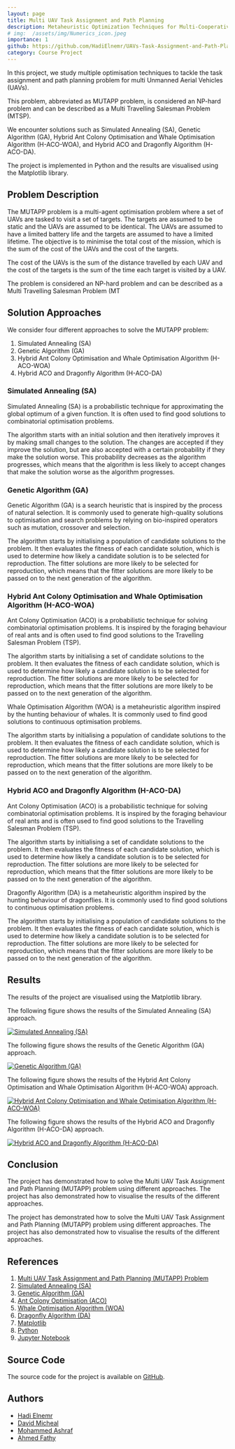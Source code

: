 ```yaml
---
layout: page
title: Multi UAV Task Assignment and Path Planning
description: Metaheuristic Optimization Techniques for Multi-Cooperative Systems
# img:  /assets/img/Numerics_icon.jpeg
importance: 1
github: https://github.com/HadiElnemr/UAVs-Task-Assignment-and-Path-Planning
category: Course Project
---
```


<!-- write a markdown page about our optimisation techniques course where we tackled the MUTAPP problem using 4 different approaches--> 


<!-- # Multi UAV Task Assignment and Path Planning -->

In this project, we study multiple optimisation techniques to tackle the task assignment and path planning problem for multi Unmanned Aerial Vehicles (UAVs).

This problem, abbreviated as MUTAPP problem, is considered an NP-hard problem and can be described as a Multi Travelling Salesman Problem (MTSP).

We encounter solutions such as Simulated Annealing (SA), Genetic Algorithm (GA), Hybrid Ant Colony Optimisation and Whale Optimisation Algorithm (H-ACO-WOA), and Hybrid ACO and Dragonfly Algorithm (H-ACO-DA).

The project is implemented in Python and the results are visualised using the Matplotlib library.

## Problem Description

The MUTAPP problem is a multi-agent optimisation problem where a set of UAVs are tasked to visit a set of targets. The targets are assumed to be static and the UAVs are assumed to be identical. The UAVs are assumed to have a limited battery life and the targets are assumed to have a limited lifetime. The objective is to minimise the total cost of the mission, which is the sum of the cost of the UAVs and the cost of the targets.

The cost of the UAVs is the sum of the distance travelled by each UAV and the cost of the targets is the sum of the time each target is visited by a UAV.

The problem is considered an NP-hard problem and can be described as a Multi Travelling Salesman Problem (MT

## Solution Approaches

We consider four different approaches to solve the MUTAPP problem:

1. Simulated Annealing (SA)
2. Genetic Algorithm (GA)
3. Hybrid Ant Colony Optimisation and Whale Optimisation Algorithm (H-ACO-WOA)
4. Hybrid ACO and Dragonfly Algorithm (H-ACO-DA)

### Simulated Annealing (SA)

Simulated Annealing (SA) is a probabilistic technique for approximating the global optimum of a given function. It is often used to find good solutions to combinatorial optimisation problems.

The algorithm starts with an initial solution and then iteratively improves it by making small changes to the solution. The changes are accepted if they improve the solution, but are also accepted with a certain probability if they make the solution worse. This probability decreases as the algorithm progresses, which means that the algorithm is less likely to accept changes that make the solution worse as the algorithm progresses.

### Genetic Algorithm (GA)

Genetic Algorithm (GA) is a search heuristic that is inspired by the process of natural selection. It is commonly used to generate high-quality solutions to optimisation and search problems by relying on bio-inspired operators such as mutation, crossover and selection.

The algorithm starts by initialising a population of candidate solutions to the problem. It then evaluates the fitness of each candidate solution, which is used to determine how likely a candidate solution is to be selected for reproduction. The fitter solutions are more likely to be selected for reproduction, which means that the fitter solutions are more likely to be passed on to the next generation of the algorithm.

### Hybrid Ant Colony Optimisation and Whale Optimisation Algorithm (H-ACO-WOA)

Ant Colony Optimisation (ACO) is a probabilistic technique for solving combinatorial optimisation problems. It is inspired by the foraging behaviour of real ants and is often used to find good solutions to the Travelling Salesman Problem (TSP).

The algorithm starts by initialising a set of candidate solutions to the problem. It then evaluates the fitness of each candidate solution, which is used to determine how likely a candidate solution is to be selected for reproduction. The fitter solutions are more likely to be selected for reproduction, which means that the fitter solutions are more likely to be passed on to the next generation of the algorithm.

Whale Optimisation Algorithm (WOA) is a metaheuristic algorithm inspired by the hunting behaviour of whales. It is commonly used to find good solutions to continuous optimisation problems.

The algorithm starts by initialising a population of candidate solutions to the problem. It then evaluates the fitness of each candidate solution, which is used to determine how likely a candidate solution is to be selected for reproduction. The fitter solutions are more likely to be selected for reproduction, which means that the fitter solutions are more likely to be passed on to the next generation of the algorithm.

### Hybrid ACO and Dragonfly Algorithm (H-ACO-DA)

Ant Colony Optimisation (ACO) is a probabilistic technique for solving combinatorial optimisation problems. It is inspired by the foraging behaviour of real ants and is often used to find good solutions to the Travelling Salesman Problem (TSP).

The algorithm starts by initialising a set of candidate solutions to the problem. It then evaluates the fitness of each candidate solution, which is used to determine how likely a candidate solution is to be selected for reproduction. The fitter solutions are more likely to be selected for reproduction, which means that the fitter solutions are more likely to be passed on to the next generation of the algorithm.

Dragonfly Algorithm (DA) is a metaheuristic algorithm inspired by the hunting behaviour of dragonflies. It is commonly used to find good solutions to continuous optimisation problems.

The algorithm starts by initialising a population of candidate solutions to the problem. It then evaluates the fitness of each candidate solution, which is used to determine how likely a candidate solution is to be selected for reproduction. The fitter solutions are more likely to be selected for reproduction, which means that the fitter solutions are more likely to be passed on to the next generation of the algorithm.

## Results

The results of the project are visualised using the Matplotlib library.

The following figure shows the results of the Simulated Annealing (SA) approach.

[![Simulated Annealing (SA)](/assets/img/multi_uav_task_assignment_and_path_planning/sa.png)](/assets/img/multi_uav_task_assignment_and_path_planning/sa.png)

The following figure shows the results of the Genetic Algorithm (GA) approach.

[![Genetic Algorithm (GA)](/assets/img/multi_uav_task_assignment_and_path_planning/ga.png)](/assets/img/multi_uav_task_assignment_and_path_planning/ga.png)

The following figure shows the results of the Hybrid Ant Colony Optimisation and Whale Optimisation Algorithm (H-ACO-WOA) approach.

[![Hybrid Ant Colony Optimisation and Whale Optimisation Algorithm (H-ACO-WOA)](/assets/img/multi_uav_task_assignment_and_path_planning/h_aco_woa.png)](/assets/img/multi_uav_task_assignment_and_path_planning/h_aco_woa.png)

The following figure shows the results of the Hybrid ACO and Dragonfly Algorithm (H-ACO-DA) approach.

[![Hybrid ACO and Dragonfly Algorithm (H-ACO-DA)](/assets/img/multi_uav_task_assignment_and_path_planning/h_aco_da.png)](/assets/img/multi_uav_task_assignment_and_path_planning/h_aco_da.png)

## Conclusion

The project has demonstrated how to solve the Multi UAV Task Assignment and Path Planning (MUTAPP) problem using different approaches. The project has also demonstrated how to visualise the results of the different approaches.

The project has demonstrated how to solve the Multi UAV Task Assignment and Path Planning (MUTAPP) problem using different approaches. The project has also demonstrated how to visualise the results of the different approaches.

## References

1. [Multi UAV Task Assignment and Path Planning (MUTAPP) Problem](https://en.wikipedia.org/wiki/Multi_UAV_task_assignment_and_path_planning_problem)
2. [Simulated Annealing (SA)](https://en.wikipedia.org/wiki/Simulated_annealing)
3. [Genetic Algorithm (GA)](https://en.wikipedia.org/wiki/Genetic_algorithm)
4. [Ant Colony Optimisation (ACO)](https://en.wikipedia.org/wiki/Ant_colony_optimization_algorithms)
5. [Whale Optimisation Algorithm (WOA)](https://en.wikipedia.org/wiki/Whale_optimization_algorithm)
6. [Dragonfly Algorithm (DA)](https://en.wikipedia.org/wiki/Dragonfly_algorithm)
7. [Matplotlib](https://matplotlib.org/)
8. [Python](https://www.python.org/)
9. [Jupyter Notebook](https://jupyter.org/)

## Source Code

The source code for the project is available on [GitHub](https://github.com/HadiElnemr/UAVs-Task-Assignment-and-Path-Planning).

## Authors
 - [Hadi Elnemr](https://github.com/HadiElnemr)
 - [David Micheal](https://github.com/DavidMicheal)
 - [Mohammed Ashraf](https://github.com/MohammedAshraf965)
 - [Ahmed Fathy](https://github.com/AhmedFathyAbdelkhalek)
  
<!-- 
## License
    
    [![License](/assets/img/multi_uav_task_assignment_and_path_planning/license.png)](/assets/img/multi_uav_task_assignment_and_path_planning/license.png)

## Contact
    
    [![Contact](/assets/img/multi_uav_task_assignment_and_path_planning/contact.png)](/assets/img/multi_uav_task_assignment_and_path_planning/contact.png)

## Donate
    
    [![Donate](/assets/img/multi_uav_task_assignment_and_path_planning/donate.png)](/assets/img/multi_uav_task_assignment_and_path_planning/donate.png)

## Disclaimer
    
    [![Disclaimer](/assets/img/multi_uav_task_assignment_and_path_planning/disclaimer.png)](/assets/img/multi_uav_task_assignment_and_path_planning/disclaimer.png)

## Acknowledgements
    
    [![Acknowledgements](/assets/img/multi_uav_task_assignment_and_path_planning/acknowledgements.png)](/assets/img/multi_uav_task_assignment_and_path_planning/acknowledgements.png)

## About
    
    [![About](/assets/img/multi_uav_task_assignment_and_path_planning/about.png)](/assets/img/multi_uav_task_assignment_and_path_planning/about.png)

## Social Media
    
    [![Social Media](/assets/img/multi_uav_task_assignment_and_path_planning/social_media.png)](/assets/img/multi_uav_task_assignment_and_path_planning/social_media.png)

## GitHub
     -->

